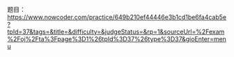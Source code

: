 题目：
https://www.nowcoder.com/practice/649b210ef44446e3b1cd1be6fa4cab5e?tpId=37&tags=&title=&difficulty=&judgeStatus=&rp=1&sourceUrl=%2Fexam%2Foj%2Fta%3Fpage%3D1%26tpId%3D37%26type%3D37&gioEnter=menu